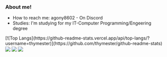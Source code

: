 ### About me!

- How to reach me: agony8602 - On Discord
- Studies: I'm studying for my IT-Computer Programming/Engeering degree
<a>
[![Top Langs](https://github-readme-stats.vercel.app/api/top-langs/?username=thymester)](https://github.com/thymester/github-readme-stats)
</a>
<a>
  <img align="center" src="https://github-readme-stats.vercel.app/api/top-langs/?username=thymester&theme=dracula&layout=compact" />
</a>
<a>
  <img align="center" src="https://github-readme-stats.vercel.app/api?username=thymester&show=reviews,discussions_started,discussions_answered,prs_merged,prs_merged_percentage&theme=dracula" />
</a>
<a>
  <img align="center" src="https://github-readme-stats.vercel.app/api?username=thymester&show_icons=true&theme=dracula" />
</a>

